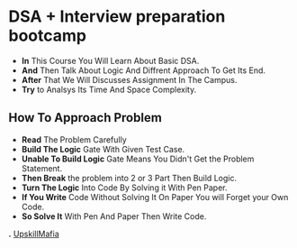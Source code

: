 # DSA + Interview preparation bootcamp
- **In** This Course You Will Learn About Basic DSA.
- **And** Then Talk About Logic And Diffrent Approach To Get Its End.
- **After** That We Will Discusses Assignment In The Campus.
- **Try** to Analsys Its Time And Space Complexity.

## How To Approach Problem
- **Read** The Problem Carefully
- **Build The Logic** Gate With Given Test Case.
- **Unable To Build Logic** Gate Means You Didn't Get the Problem Statement.
- **Then Break** the problem into 2 or 3 Part Then Build Logic.
- **Turn The Logic** Into Code By Solving it With Pen Paper.
- **If You Write** Code Without Solving It On Paper You will Forget your Own Code.
- **So Solve It** With Pen And Paper Then Write Code.

**.** [UpskillMafia](https://upskillmafia.com/mern/dashboard)


